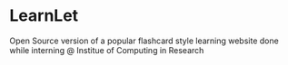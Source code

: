 # LearnLet 
Open Source version of a popular flashcard style learning website done while interning @ Institue of Computing in Research 
